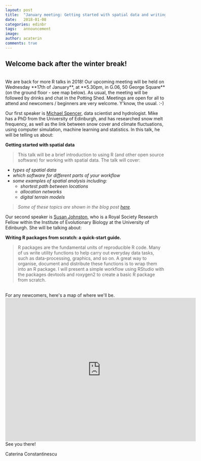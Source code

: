 ```yaml
---
layout: post
title:  "January meeting: Getting started with spatial data and writing R packages from scratch"
date:   2018-01-08
categories: edinbr
tags:   announcement
image:
author: acaterin
comments: true
---
```



## Welcome back after the winter break!
<br/>
We are back for more R talks in 2018! Our upcoming meeting will be held on Wednesday **17th of January**, at **5.30pm, in G.06, 50 George Square** (on the ground floor - see map below). As usual, the meeting will be followed by drinks and chat in the Potting Shed. Meetings are open for all to attend and newcomers / beginners are very welcome. Y'know, the usual. :-)

Our first speaker is [Michael Spencer](http://mikerspencer.com/), data scientist and hydrologist. Mike has a PhD from the University of Edinburgh, and has researched snow melt frequency, as well as the link between snow cover and climate fluctuations, using computer simulation, machine learning and statistics. In this talk, he will be telling us about:

**Getting started with spatial data**

>This talk will be a brief introduction to using R (and other open source software) for working with spatial data. The talk will cover:
* _types of spatial data_
* _which software for different parts of your workflow_
* _some examples of spatial analysis including:_
  - _shortest path between locations_
  - _allocation networks_
  - _digital terrain models_  
>_Some of these topics are shown in the blog post [here](https://scottishsnow.wordpress.com/2017/11/13/spatial-networks-stjames-2/)._

Our second speaker is [Susan Johnston](https://sejohnston.com/), who is a Royal Society Research Fellow within the Institute of Evolutionary Biology at the University of Edinburgh. She will be talking about:

**Writing R packages from scratch: a quick-start guide.**

> R packages are the fundamental units of reproducible R code. Many of us write utility functions to help carry out everyday data tasks, such as data-processing, graphics, and so on. A great way to organise, document and distribute these functions is to wrap them into an R package. I will present a simple workflow using RStudio with the packages devtools and roxygen2 to create a basic R package from scratch. 



<br>
For any newcomers, here's a map of where we'll be.

<iframe src="https://www.google.com/maps/embed?pb=!1m18!1m12!1m3!1d2234.3225349859604!2d-3.1893184837905904!3d55.943781480604905!2m3!1f0!2f0!3f0!3m2!1i1024!2i768!4f13.1!3m3!1m2!1s0x4887c7839e9c711d%3A0x998c11ef90792a87!2s50+George+Square%2C+Edinburgh+EH8+9JU!5e0!3m2!1sen!2suk!4v1510087562281" width="600" height="450" frameborder="0" style="border:0" allowfullscreen></iframe>

<br>
See you there!

Caterina Constantinescu
